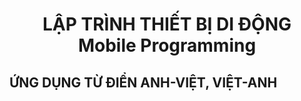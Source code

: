 <h1 align="center">LẬP TRÌNH THIẾT BỊ DI ĐỘNG<br>Mobile Programming</h1>
<h2 align="left">ỨNG DỤNG TỪ ĐIỂN ANH-VIỆT, VIỆT-ANH</h2>
